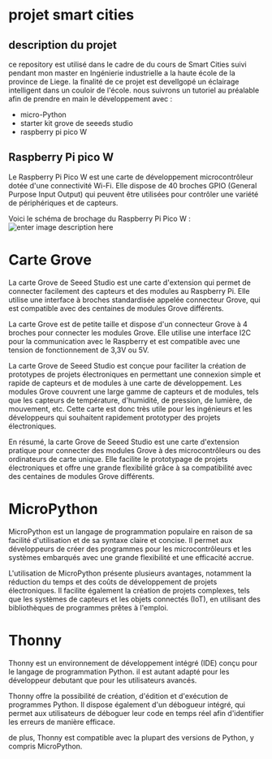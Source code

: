 ﻿# projet smart cities

## description du projet
ce repository est utilisé dans le cadre de du cours de Smart Cities suivi pendant mon master en Ingénierie industrielle a la haute école de la province de Liege. la finalité de ce projet est devellgopé un éclairage intelligent dans un couloir de l'école. 
nous suivrons un tutoriel au préalable afin de prendre en main le développement avec :
- micro-Python
- starter kit grove de seeeds studio
- raspberry pi pico W

## Raspberry Pi pico W
Le Raspberry Pi Pico W est une carte de développement microcontrôleur dotée d'une connectivité Wi-Fi. Elle dispose de 40 broches GPIO (General Purpose Input Output) qui peuvent être utilisées pour contrôler une variété de périphériques et de capteurs.

Voici le schéma de brochage du Raspberry Pi Pico W :
![enter image description here](https://user-images.githubusercontent.com/60603675/223663633-08f1284b-25e7-4a80-b310-281f1674de89.png)

# Carte Grove
La carte Grove de Seeed Studio est une carte d'extension qui permet de connecter facilement des capteurs et des modules au Raspberry Pi. Elle utilise une interface à broches standardisée appelée connecteur Grove, qui est compatible avec des centaines de modules Grove différents.

La carte Grove est de petite taille et dispose d'un connecteur Grove à 4 broches pour connecter les modules Grove. Elle utilise une interface I2C pour la communication avec le Raspberry et est compatible avec une tension de fonctionnement de 3,3V ou 5V.

La carte Grove de Seeed Studio est conçue pour faciliter la création de prototypes de projets électroniques en permettant une connexion simple et rapide de capteurs et de modules à une carte de développement. Les modules Grove couvrent une large gamme de capteurs et de modules, tels que les capteurs de température, d'humidité, de pression, de lumière, de mouvement, etc. Cette carte est donc très utile pour les ingénieurs et les développeurs qui souhaitent rapidement prototyper des projets électroniques.

En résumé, la carte Grove de Seeed Studio est une carte d'extension pratique pour connecter des modules Grove à des microcontrôleurs ou des ordinateurs de carte unique. Elle facilite le prototypage de projets électroniques et offre une grande flexibilité grâce à sa compatibilité avec des centaines de modules Grove différents.

# MicroPython
MicroPython est un langage de programmation populaire en raison de sa facilité d'utilisation et de sa syntaxe claire et concise. Il permet aux développeurs de créer des programmes pour les microcontrôleurs et les systèmes embarqués avec une grande flexibilité et une efficacité accrue.

L'utilisation de MicroPython présente plusieurs avantages, notamment la réduction du temps et des coûts de développement de projets électroniques. Il facilite également la création de projets complexes, tels que les systèmes de capteurs et les objets connectés (IoT), en utilisant des bibliothèques de programmes prêtes à l'emploi.

# Thonny

Thonny est un environnement de développement intégré (IDE) conçu pour le langage de programmation Python. il est autant adapté pour les développeur debutant que pour les utilisateurs avancés.

Thonny offre la possibilité de création, d'édition et d'exécution de programmes Python. Il dispose également d'un débogueur intégré, qui permet aux utilisateurs de déboguer leur code en temps réel afin d'identifier les erreurs de manière efficace.

de plus, Thonny est compatible avec la plupart des versions de Python, y compris MicroPython.
